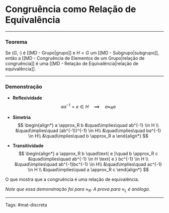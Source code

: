 # Congruência como Relação de Equivalência

---

### Teorema

Se $(G,\cdot)$ é [[MD - Grupo|grupo]] e $H<G$ um [[MD - Subgrupo|subgrupo]], então a [[MD - Congruência de Elementos de um Grupo|relação de congruência]] é uma [[MD - Relação de Equivalência|relação de equivalência]].

---

### Demonstração

- **Reflexividade** 
   $$
   aa^{-1} = e \in H \quad\implies\quad a \approx_R a 
   $$

- **Simetria**
   $$
   \begin{align*}
   a \approx_R b  &\quad\implies\quad ab^{-1} \in H \\
	&\quad\implies\quad (ab^{-1})^{-1} \in H\\
	&\quad\implies\quad ba^{-1} \in H\\
	&\quad\implies\quad b \approx_R a
	\end{align*}
   $$

- **Transitividade**
	$$
	\begin{align*}
	a \approx_R b  \quad\text{ e }\quad b \approx_R c  &\quad\implies\quad ab^{-1} \in H \text{ e } bc^{-1} \in H \\
	&\quad\implies\quad ab^{-1}bc^{-1} \in H\\
	&\quad\implies\quad ac^{-1} \in H \\
	&\quad\implies\quad a \approx_R c
	\end{align*}
	$$
	
O que mostra que a congruência é uma relação de equivalência.

*Note que essa demonstração foi para $\approx_R$. A prova para $\approx_L$ é análoga*.

---

Tags: #mat-discreta